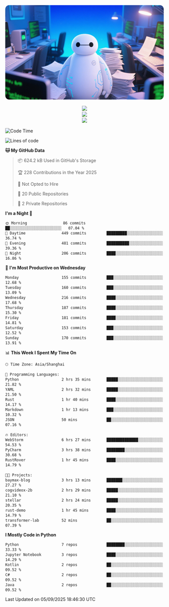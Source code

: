 <div align="center">
  <!--
  <img src="https://readme-typing-svg.demolab.com?font=Zhi+Mang+Xing&size=40&pause=1000&color=000000&center=true&vCenter=true&lines=Baymax%E5%B0%8F%E6%8C%AF;Hello%20World"/><br/>
  -->
  <img src="assets/author_banner.png" height="300"/><br/>
  <br/>
  <img src="https://skillicons.dev/icons?i=python,java,kotlin,c,rust,cs,javascript,typescript" /><br/>
  <img src="https://skillicons.dev/icons?i=pytorch,spring,vue,fastapi,docker,mysql,mongodb,linux" /><br/>
  <img src="https://skillicons.dev/icons?i=idea,pycharm,webstorm,androidstudio,vscode,git,vim,obsidian" /><br/>
</div>

<!--START_SECTION:waka-->
![Code Time](http://img.shields.io/badge/Code%20Time-1%2C309%20hrs%2032%20mins-blue)

![Lines of code](https://img.shields.io/badge/From%20Hello%20World%20I%27ve%20Written-6.1%20million%20lines%20of%20code-blue)

**🐱 My GitHub Data** 

> 📦 624.2 kB Used in GitHub's Storage 
 > 
> 🏆 228 Contributions in the Year 2025
 > 
> 🚫 Not Opted to Hire
 > 
> 📜 20 Public Repositories 
 > 
> 🔑 2 Private Repositories 
 > 
**I'm a Night 🦉** 

```text
🌞 Morning                86 commits          ██░░░░░░░░░░░░░░░░░░░░░░░   07.04 % 
🌆 Daytime                449 commits         █████████░░░░░░░░░░░░░░░░   36.74 % 
🌃 Evening                481 commits         ██████████░░░░░░░░░░░░░░░   39.36 % 
🌙 Night                  206 commits         ████░░░░░░░░░░░░░░░░░░░░░   16.86 % 
```
📅 **I'm Most Productive on Wednesday** 

```text
Monday                   155 commits         ███░░░░░░░░░░░░░░░░░░░░░░   12.68 % 
Tuesday                  160 commits         ███░░░░░░░░░░░░░░░░░░░░░░   13.09 % 
Wednesday                216 commits         ████░░░░░░░░░░░░░░░░░░░░░   17.68 % 
Thursday                 187 commits         ████░░░░░░░░░░░░░░░░░░░░░   15.30 % 
Friday                   181 commits         ████░░░░░░░░░░░░░░░░░░░░░   14.81 % 
Saturday                 153 commits         ███░░░░░░░░░░░░░░░░░░░░░░   12.52 % 
Sunday                   170 commits         ███░░░░░░░░░░░░░░░░░░░░░░   13.91 % 
```


📊 **This Week I Spent My Time On** 

```text
🕑︎ Time Zone: Asia/Shanghai

💬 Programming Languages: 
Python                   2 hrs 35 mins       █████░░░░░░░░░░░░░░░░░░░░   21.82 % 
YAML                     2 hrs 32 mins       █████░░░░░░░░░░░░░░░░░░░░   21.50 % 
Rust                     1 hr 40 mins        ████░░░░░░░░░░░░░░░░░░░░░   14.17 % 
Markdown                 1 hr 13 mins        ███░░░░░░░░░░░░░░░░░░░░░░   10.32 % 
JSON                     50 mins             ██░░░░░░░░░░░░░░░░░░░░░░░   07.16 % 

🔥 Editors: 
WebStorm                 6 hrs 27 mins       ██████████████░░░░░░░░░░░   54.53 % 
PyCharm                  3 hrs 38 mins       ████████░░░░░░░░░░░░░░░░░   30.68 % 
RustRover                1 hr 45 mins        ████░░░░░░░░░░░░░░░░░░░░░   14.79 % 

🐱‍💻 Projects: 
baymax-blog              3 hrs 13 mins       ███████░░░░░░░░░░░░░░░░░░   27.27 % 
cogvideox-2b             2 hrs 29 mins       █████░░░░░░░░░░░░░░░░░░░░   21.10 % 
stellar                  2 hrs 24 mins       █████░░░░░░░░░░░░░░░░░░░░   20.35 % 
rust-demo                1 hr 45 mins        ████░░░░░░░░░░░░░░░░░░░░░   14.79 % 
transformer-lab          52 mins             ██░░░░░░░░░░░░░░░░░░░░░░░   07.39 % 
```

**I Mostly Code in Python** 

```text
Python                   7 repos             ████████░░░░░░░░░░░░░░░░░   33.33 % 
Jupyter Notebook         3 repos             ████░░░░░░░░░░░░░░░░░░░░░   14.29 % 
Kotlin                   2 repos             ██░░░░░░░░░░░░░░░░░░░░░░░   09.52 % 
C#                       2 repos             ██░░░░░░░░░░░░░░░░░░░░░░░   09.52 % 
Java                     2 repos             ██░░░░░░░░░░░░░░░░░░░░░░░   09.52 % 
```




 Last Updated on 05/09/2025 18:46:30 UTC
<!--END_SECTION:waka-->






